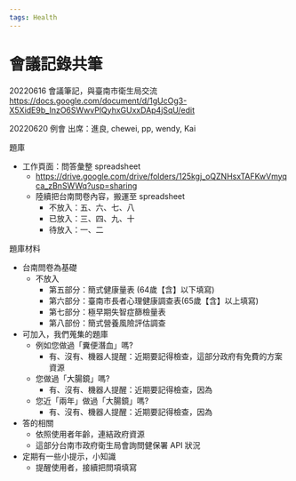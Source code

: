 ```yaml
---
tags: Health
---
```


# 會議記錄共筆

20220616 會議筆記，與臺南市衛生局交流
https://docs.google.com/document/d/1gUcOg3-X5XidE9b_InzO6SWwvPlQyhxGUxxDAp4jSqU/edit


20220620 例會
出席：進良, chewei, pp, wendy, Kai

題庫
- 工作頁面：問答彙整 spreadsheet
    - https://drive.google.com/drive/folders/125kgj_oQZNHsxTAFKwVmyqca_zBnSWWq?usp=sharing
    - 陸續把台南問卷內容，搬運至 spreadsheet
        - 不放入：五、六、七、八
        - 已放入：三、四、九、十
        - 待放入：一、二
 
題庫材料
- 台南問卷為基礎
    - 不放入
        - 第五部分：簡式健康量表 (64歲【含】以下填寫)
        - 第六部分：臺南市長者心理健康調查表(65歲【含】以上填寫)
        - 第七部分：極早期失智症篩檢量表
        - 第八部份：簡式營養風險評估調查
- 可加入，我們蒐集的題庫
    - 例如您做過「糞便潛血」嗎?
        - 有、沒有、機器人提醒：近期要記得檢查，這部分政府有免費的方案資源
    - 您做過「大腸鏡」嗎?
        - 有、沒有、機器人提醒：近期要記得檢查，因為
    - 您近「兩年」做過「大腸鏡」嗎?
        - 有、沒有、機器人提醒：近期要記得檢查，因為
- 答的相關
    - 依照使用者年齡，連結政府資源
    - 這部分台南市政府衛生局會詢問健保署 API 狀況
- 定期有一些小提示，小知識
    - 提醒使用者，接續把問項填寫


